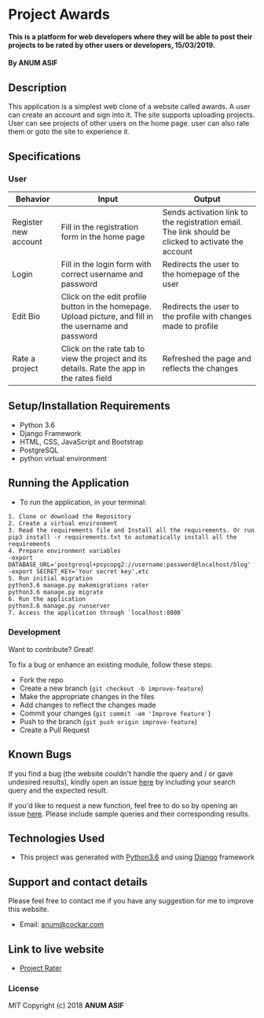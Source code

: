 # Project Awards
#### This is a platform for web developers where they will be able to post their projects to be rated by other users or developers, 15/03/2019.
#### By **ANUM ASIF**
## Description
This application is a simplest web clone of a website called awards. A user can create an account and sign into it. The site supports uploading projects. User can see projects of other users on the home page. user can also rate them or goto the site to experience it.
## Specifications
### User
| Behavior            | Input                         | Output                        | 
| ------------------- | ----------------------------- | ----------------------------- |
| Register new account | Fill in the registration form in the home page | Sends activation link to the registration email. The link should be clicked to activate the account |
| Login | Fill in the login form with correct username and password | Redirects the user to the homepage of the user |
| Edit Bio | Click on the edit profile button in the homepage. Upload picture, and fill in the username and password | Redirects the user to the profile with changes made to profile |
| Rate a project | Click on the rate tab to view the project and its details. Rate the app in the rates field | Refreshed the page and reflects the changes |

## Setup/Installation Requirements
- Python 3.6
- Django Framework
- HTML, CSS, JavaScript and Bootstrap
- PostgreSQL
- python virtual environment
## Running the Application
   * To run the application, in your terminal:

    1. Clone or download the Repository
    2. Create a virtual environment
    3. Read the requirements file and Install all the requirements. Or run pip3 install -r requirements.txt to automatically install all the requirements
    4. Prepare environment variables
    -export DATABASE_URL='postgresql+psycopg2://username:password@localhost/blog'
    -export SECRET_KEY='Your secret key',etc
    5. Run initial migration
    python3.6 manage.py makemigrations rater
    python3.6 manage.py migrate
    6. Run the application
    python3.6 manage.py runserver
    7. Access the application through `localhost:8000`
	
### Development
Want to contribute? Great!

To fix a bug or enhance an existing module, follow these steps:

- Fork the repo
- Create a new branch (`git checkout -b improve-feature`)
- Make the appropriate changes in the files
- Add changes to reflect the changes made
- Commit your changes (`git commit -am 'Improve feature'`)
- Push to the branch (`git push origin improve-feature`)
- Create a Pull Request 
## Known Bugs
If you find a bug (the website couldn't handle the query and / or gave undesired results), kindly open an issue [here](https://github.com/AnumAsif/project-rater/issues/new) by including your search query and the expected result.

If you'd like to request a new function, feel free to do so by opening an issue [here](https://github.com/AnumAsif/project-rater/issues/new). Please include sample queries and their corresponding results.
## Technologies Used
- This project was generated with [Python3.6](https://devdocs.io/python~3.6/) and using [Django](https://docs.djangoproject.com/en/2.1/) framework
## Support and contact details
Please feel free to contact me if you have any suggestion for me to improve this website.
- Email: anum@cockar.com
## Link to live website
- [Project Rater](https://project-rater.herokuapp.com/)
### License
*MIT*
Copyright (c) 2018 **ANUM ASIF**

